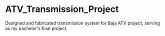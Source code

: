 # ATV_Transmission_Project
Designed and fabricated transmission system for Baja ATV project, serving as my bachelor's final project.
